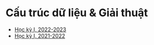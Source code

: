 # Cấu trúc dữ liệu & Giải thuật

* [Học kỳ I, 2022-2023](https://hieuchnguyen.github.io/cs/teaching/dsa/lectures/2022-dsa)
* [Học kỳ I, 2021-2022](https://github.com/hieuchnguyencs/teaching/dsa/lectures/2021-dsa)

